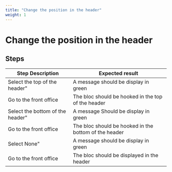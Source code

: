 ```yaml
---
title: "Change the position in the header"
weight: 1
---
```


# Change the position in the header
## Steps
| Step Description | Expected result |
| ----- | ----- |
| Select the top of the header" | A message should be display in green |
| Go to the front office | The bloc should be hooked in the top of the header |
| Select the bottom of the header" | A message Should be display in green |
| Go to the front office | The bloc should be hooked in the bottom of the header |
| Select None" | A message should be display in green |
| Go to the front office | The bloc should be displayed in the header |
